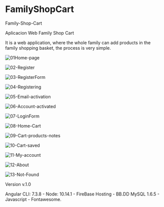 # FamilyShopCart

Family-Shop-Cart

Aplicacion Web Family Shop Cart

It is a web application, where the whole family can add products in the family shopping basket, the process is very simple.

![01Home-page](https://res.cloudinary.com/luisfernandez/image/upload/v1580831648/Family%20Shop%20Cart/01-Home-page_ozbxw8.png)

![02-Register](https://res.cloudinary.com/luisfernandez/image/upload/v1580831653/Family%20Shop%20Cart/02-Register_b35ufv.png)

![03-RegisterForm](https://res.cloudinary.com/luisfernandez/image/upload/v1580831650/Family%20Shop%20Cart/03-RegisterForm_dhkslf.png)

![04-Registering](https://res.cloudinary.com/luisfernandez/image/upload/v1580831649/Family%20Shop%20Cart/04-Registering_vz2dyk.png)

![05-Email-activation](https://res.cloudinary.com/luisfernandez/image/upload/v1580831646/Family%20Shop%20Cart/05-Email-activation_q7viaf.png)

![06-Account-activated](https://res.cloudinary.com/luisfernandez/image/upload/v1580831645/Family%20Shop%20Cart/06-Account-activated_srqvzg.png)

![07-LoginForm](https://res.cloudinary.com/luisfernandez/image/upload/v1580831654/Family%20Shop%20Cart/07-LoginForm_wqjaqi.png)

![08-Home-Cart](https://res.cloudinary.com/luisfernandez/image/upload/v1580831658/Family%20Shop%20Cart/08-Home-Cart_qf8p52.png)

![09-Cart-products-notes](https://res.cloudinary.com/luisfernandez/image/upload/v1580831651/Family%20Shop%20Cart/09-Cart-products-notes_qidweo.png)

![10-Cart-saved](https://res.cloudinary.com/luisfernandez/image/upload/v1580831654/Family%20Shop%20Cart/10-Cart-saved_u5qqtn.png)

![11-My-account](https://res.cloudinary.com/luisfernandez/image/upload/v1580831651/Family%20Shop%20Cart/11-My-account_t5c078.png)

![12-About](https://res.cloudinary.com/luisfernandez/image/upload/v1580831659/Family%20Shop%20Cart/12-About_f5vxma.png)

![13-Not-Found](https://res.cloudinary.com/luisfernandez/image/upload/v1580831661/Family%20Shop%20Cart/13-Not-Found_wfci2w.png)

Version v.1.0

Angular CLI: 7.3.8 - Node: 10.14.1 - FireBase Hosting - BB.DD MySQL 1.6.5 - Javascript - Fontawesome.